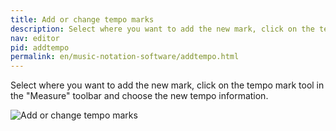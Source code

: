 ```yaml
---
title: Add or change tempo marks
description: Select where you want to add the new mark, click on the tempo mark tool in the "Measure" toolbar and choose the new tempo information.
nav: editor
pid: addtempo
permalink: en/music-notation-software/addtempo.html
---
```


Select where you want to add the new mark, click on the tempo mark tool in the "Measure" toolbar and choose the new tempo information.

![Add or change tempo marks](https://flat.io/img/help/editor_addtempo_en.gif)